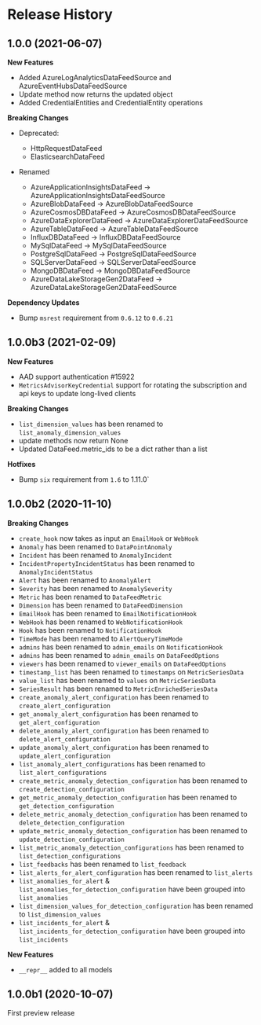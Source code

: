 # Release History

## 1.0.0 (2021-06-07)

**New Features**
- Added AzureLogAnalyticsDataFeedSource and AzureEventHubsDataFeedSource
- Update method now returns the updated object
- Added CredentialEntities and CredentialEntity operations

**Breaking Changes**

- Deprecated:
    - HttpRequestDataFeed
    - ElasticsearchDataFeed

- Renamed
    - AzureApplicationInsightsDataFeed -> AzureApplicationInsightsDataFeedSource
    - AzureBlobDataFeed -> AzureBlobDataFeedSource
    - AzureCosmosDBDataFeed -> AzureCosmosDBDataFeedSource
    - AzureDataExplorerDataFeed -> AzureDataExplorerDataFeedSource
    - AzureTableDataFeed -> AzureTableDataFeedSource
    - InfluxDBDataFeed -> InfluxDBDataFeedSource
    - MySqlDataFeed -> MySqlDataFeedSource
    - PostgreSqlDataFeed -> PostgreSqlDataFeedSource
    - SQLServerDataFeed -> SQLServerDataFeedSource
    - MongoDBDataFeed -> MongoDBDataFeedSource
    - AzureDataLakeStorageGen2DataFeed -> AzureDataLakeStorageGen2DataFeedSource

**Dependency Updates**

- Bump `msrest` requirement from `0.6.12` to `0.6.21`

## 1.0.0b3 (2021-02-09)

**New Features**

- AAD support authentication    #15922
- `MetricsAdvisorKeyCredential` support for rotating the subscription and api keys to update long-lived clients
  
**Breaking Changes**

- `list_dimension_values` has been renamed to `list_anomaly_dimension_values`
- update methods now return None
- Updated DataFeed.metric_ids to be a dict rather than a list

**Hotfixes**

- Bump `six` requirement from `1.6` to 1.11.0`
## 1.0.0b2 (2020-11-10)

**Breaking Changes**

- `create_hook` now takes as input an `EmailHook` or `WebHook`
- `Anomaly` has been renamed to `DataPointAnomaly`
- `Incident` has been renamed to `AnomalyIncident`
- `IncidentPropertyIncidentStatus` has been renamed to `AnomalyIncidentStatus`
- `Alert` has been renamed to `AnomalyAlert`
- `Severity` has been renamed to `AnomalySeverity`
- `Metric` has been renamed to `DataFeedMetric`
- `Dimension` has been renamed to `DataFeedDimension`
- `EmailHook` has been renamed to `EmailNotificationHook`
- `WebHook` has been renamed to `WebNotificationHook`
- `Hook` has been renamed to `NotificationHook`
- `TimeMode` has been renamed to `AlertQueryTimeMode`
- `admins` has been renamed to `admin_emails` on `NotificationHook`
- `admins` has been renamed to `admin_emails` on `DataFeedOptions`
- `viewers` has been renamed to `viewer_emails` on `DataFeedOptions`
- `timestamp_list` has been renamed to `timestamps` on `MetricSeriesData`
- `value_list` has been renamed to `values` on `MetricSeriesData`
- `SeriesResult` has been renamed to `MetricEnrichedSeriesData`
- `create_anomaly_alert_configuration` has been renamed to `create_alert_configuration`
- `get_anomaly_alert_configuration` has been renamed to `get_alert_configuration`
- `delete_anomaly_alert_configuration` has been renamed to `delete_alert_configuration`
- `update_anomaly_alert_configuration` has been renamed to `update_alert_configuration`
- `list_anomaly_alert_configurations` has been renamed to `list_alert_configurations`
- `create_metric_anomaly_detection_configuration` has been renamed to `create_detection_configuration`
- `get_metric_anomaly_detection_configuration` has been renamed to `get_detection_configuration`
- `delete_metric_anomaly_detection_configuration` has been renamed to `delete_detection_configuration`
- `update_metric_anomaly_detection_configuration` has been renamed to `update_detection_configuration`
- `list_metric_anomaly_detection_configurations` has been renamed to `list_detection_configurations`
- `list_feedbacks` has been renamed to `list_feedback`
- `list_alerts_for_alert_configuration` has been renamed to `list_alerts`
- `list_anomalies_for_alert` & `list_anomalies_for_detection_configuration` have been grouped into `list_anomalies`
- `list_dimension_values_for_detection_configuration` has been renamed to `list_dimension_values`
- `list_incidents_for_alert` & `list_incidents_for_detection_configuration` have been grouped into `list_incidents`

**New Features**

- `__repr__` added to all models

## 1.0.0b1 (2020-10-07)

First preview release

